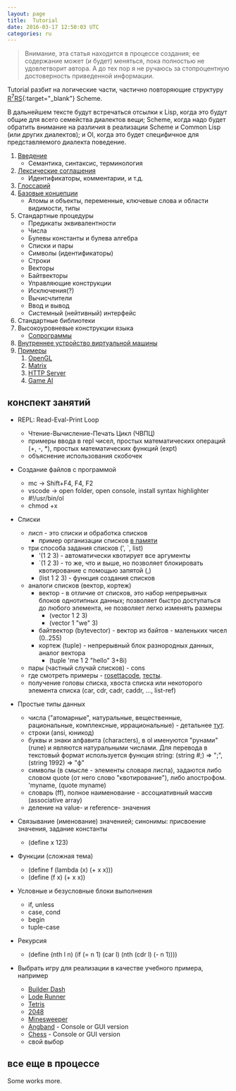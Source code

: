 ```yaml
---
layout: page
title:  Tutorial
date: 2016-03-17 12:50:03 UTC
categories: ru
---
```

> Внимание, эта статья находится в процессе создания; ее содержание может (и будет) меняться, пока полностью не удовлетворит автора. А до тех пор я не ручаюсь за стопроцентную достоверность приведенной информации.


Tutorial разбит на логические части, частично повторяющие структуру [R<sup>7</sup>RS](http://r7rs.org){:target="_blank"} Scheme.

В дальнейшем тексте будут встречаться отсылки к Lisp, когда это будут общие для всего семейства диалектов вещи; Scheme, когда надо будет обратить внимание на различия в реализации Scheme и Common Lisp (или других диалектов); и Ol, когда это будет специфичное для представляемого диалекта поведение.

1. [Введение](?ru/overview)
   * Семантика, синтаксис, терминология
1. [Лексические соглашения](?ru/lexical-conventions)
   * Идентификаторы, комментарии, и т.д.
1. [Глоссарий](?ru/glossary)
1. [Базовые концепции](?ru/basic-concepts)
   * Атомы и объекты, переменные, ключевые слова и области видимости, типы
1. Стандартные процедуры
   * Предикаты эквивалентности
   * Числа
   * Булевы константы и булева алгебра
   * Списки и пары
   * Символы (идентификаторы)
   * Строки
   * Векторы
   * Байтвекторы
   * Управляющие конструкции
   * Исключения(?)
   * Вычисчлители
   * Ввод и вывод
   * Системный (нейтивный) интерфейс
1. Стандартные библиотеки
1. Высокоуровневые конструкции языка
   * [Сопрограммы](?ru/coroutines)
1. [Внутреннее устройство виртуальной машины](?ru/internals)
1. [Примеры](?ru/examples)
   1. [OpenGL](?ru/opengl)
   1. [Matrix](?ru/matrix)
   1. [HTTP Server](?ru/http-server)
   1. [Game AI](?ru/gameai)


## конспект занятий

* REPL: Read-Eval-Print Loop
   * Чтение-Вычисление-Печать Цикл (ЧВПЦ)
   * примеры ввода в repl чисел, простых математических операций (+, -, *), простых математических функций (expt)
   * объяснение использования скобочек

* Создание файлов с программой
   * mc -> Shift+F4, F4, F2
   * vscode -> open folder, open console, install syntax highlighter
   * #!/usr/bin/ol
   * chmod +x

* Списки
   * лисп - это списки и обработка списков
      * пример организации списков [в памяти](https://d2vlcm61l7u1fs.cloudfront.net/media%2Ffda%2Ffda36e53-c6d1-47c8-88b7-9a418d0f7e84%2FphpFNhftT.png)
   * три способа задания списков (', `, list)
      * '(1 2 3) - автоматически квотирует все аргументы
      * `(1 2 3) - то же, что и выше, но позволяет блокировать квотирование с помощью запятой (,)
      * (list 1 2 3) - функция создания списков
   * аналоги списков (вектор, кортеж)
      * вектор - в отличие от списков, это набор непрерывных блоков однотипных данных; позволяет быстро доступаться до любого элемента, не позволяет легко изменять размеры
         * (vector 1 2 3)
         * (vector 1 "we" 3)
      * байтвектор (bytevector) - вектор из байтов - маленьких чисел (0..255)
      * кортеж (tuple) - непрерывный блок разнородных данных, аналог вектора
         * (tuple 'me 1 2 "hello" 3+8i)
   * пары (частный случай списков) - cons
   * где смотреть примеры - [rosettacode](https://rosettacode.org/wiki/Category:Ol), [тесты](https://github.com/yuriy-chumak/ol/tree/master/tests).
   * получение головы списка, хвоста списка или некоторого элемента списка (car, cdr, cadr, caddr, ..., list-ref)

* Простые типы данных
   * числа ("атомарные", натуральные, вещественные, рациональные, комплексные, иррациональные) - детальнее [тут](?ru/internals/numbers).
   * строки (ansi, юникод)
   * буквы и знаки алфавита (characters), в ol именуются "рунами" (rune) и являются натуральными числами. Для перевода в текстовый формат используется функция string: (string #\;) => ";", (string 1992) => "ф"
   * символы (в смысле - элементы словаря лиспа), задаются либо словом quote (от него слово "квотирование"), либо апострофом. 'myname, (quote myname)
   * словарь (ff), полное наименование - ассоциативный массив (associative array)
   * деление на value- и reference- значения

* Связывание (именование) значенией; синонимы: присвоение значения, задание константы
   * (define x 123)

* Функции (сложная тема)
   * (define f (lambda (x) (+ x x)))
   * (define (f x) (+ x x))

* Условные и безусловные блоки выполнения
   * if, unless
   * case, cond
   * begin
   * tuple-case

* Рекурсия
   * (define (nth l n)
        (if (= n 1)
           (car l)
           (nth (cdr l) (- n 1))))

* Выбрать игру для реализации в качестве учебного примера, например
   * [Builder Dash](http://zxgames.com/image/screenshots/boulder-dash-episode-1/index_1024x768.png)
   * [Lode Runner](http://www.zxgames.com/image/screenshots/lode-runner-episode-1/3_600x450.png)
   * [Tetris](http://1.bp.blogspot.com/-9dmm36JrIII/T-Qcd3eve2I/AAAAAAAABAk/xIQbiCxJCOM/s1600/tetris.jpg)
   * [2048](http://3.bp.blogspot.com/-ApnlPewWE9o/UzsQYKiTHEI/AAAAAAAAeeA/xlLT_EMsGLw/s1600/pre-2048.jpg)
   * [Minesweeper](http://i.kinja-img.com/gawker-media/image/upload/s--N7w5VHcw--/18j2akmczwjmnjpg.jpg)
   * [Angband](http://img03.deviantart.net/f463/i/2013/105/9/3/return_to_angband_by_stirzocular-d61qv2h.jpg) - Console or GUI version
   * [Chess](http://3.bp.blogspot.com/-Wd25JDAQpt8/UcQvbD5BF_I/AAAAAAAAa4Q/hkrDS7dtWqg/s1600/Chess+HD+Pictures8.jpg) - Console or GUI version
   * свой выбор


## все еще в процессе


   Some works more.
